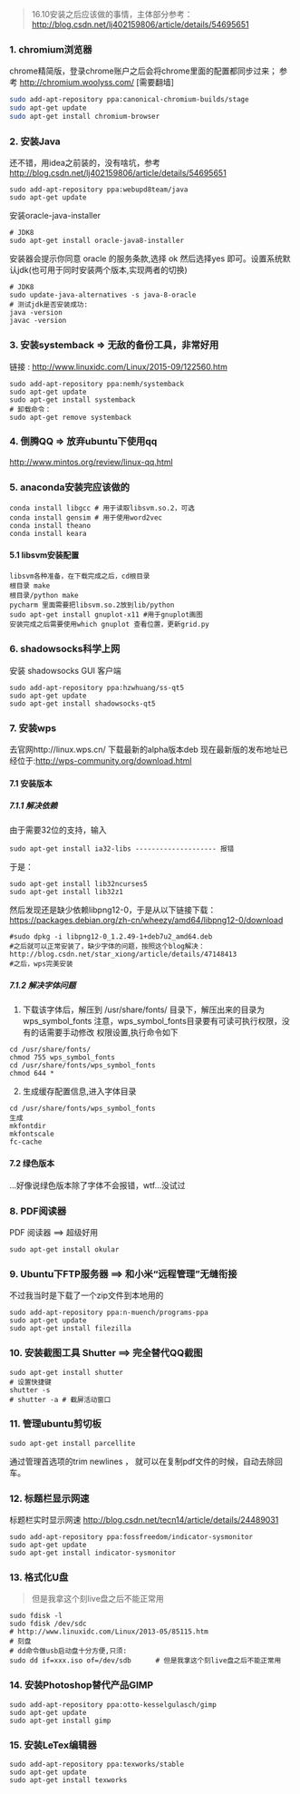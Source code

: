 >16.10安装之后应该做的事情，主体部分参考：
http://blog.csdn.net/lj402159806/article/details/54695651

### 1. chromium浏览器
chrome精简版，登录chrome账户之后会将chrome里面的配置都同步过来；
参考 http://chromium.woolyss.com/  [需要翻墙]
```bash
sudo add-apt-repository ppa:canonical-chromium-builds/stage
sudo apt-get update
sudo apt-get install chromium-browser
```
### 2. 安装Java 
还不错，用idea之前装的，没有啥坑，参考 http://blog.csdn.net/lj402159806/article/details/54695651
``` 
sudo add-apt-repository ppa:webupd8team/java
sudo apt-get update 
```
安装oracle-java-installer
```
# JDK8
sudo apt-get install oracle-java8-installer
```
安装器会提示你同意 oracle 的服务条款,选择 ok
然后选择yes 即可。设置系统默认jdk(也可用于同时安装两个版本,实现两者的切换)
```
# JDK8
sudo update-java-alternatives -s java-8-oracle
# 测试jdk是否安装成功:
java -version
javac -version
```

### 3. 安装systemback  => 无敌的备份工具，非常好用
链接 : http://www.linuxidc.com/Linux/2015-09/122560.htm
```
sudo add-apt-repository ppa:nemh/systemback
sudo apt-get update
sudo apt-get install systemback
# 卸载命令：
sudo apt-get remove systemback
```

### 4. 倒腾QQ  => 放弃ubuntu下使用qq
http://www.mintos.org/review/linux-qq.html

### 5. anaconda安装完应该做的
```
conda install libgcc # 用于读取libsvm.so.2，可选
conda install gensim # 用于使用word2vec
conda install theano
conda install keara
```
#### 5.1 libsvm安装配置
```
libsvm各种准备，在下载完成之后，cd根目录
根目录 make
根目录/python make
pycharm 里面需要把libsvm.so.2放到lib/python
sudo apt-get install gnuplot-x11 #用于gnuplot画图
安装完成之后需要使用which gnuplot 查看位置，更新grid.py
```
### 6. shadowsocks科学上网
安装 shadowsocks GUI 客户端
```
sudo add-apt-repository ppa:hzwhuang/ss-qt5
sudo apt-get update
sudo apt-get install shadowsocks-qt5
```
### 7. 安装wps
去官网http://linux.wps.cn/ 下载最新的alpha版本deb
现在最新版的发布地址已经位于:http://wps-community.org/download.html
#### 7.1 安装版本
##### 7.1.1 解决依赖
由于需要32位的支持，输入
```
sudo apt-get install ia32-libs -------------------- 报错
```
于是：
```
sudo apt-get install lib32ncurses5
sudo apt-get install lib32z1
```
然后发现还是缺少依赖libpng12-0，于是从以下链接下载：
https://packages.debian.org/zh-cn/wheezy/amd64/libpng12-0/download
```
#sudo dpkg -i libpng12-0_1.2.49-1+deb7u2_amd64.deb
#之后就可以正常安装了，缺少字体的问题，按照这个blog解决：
http://blog.csdn.net/star_xiong/article/details/47148413
#之后，wps完美安装
```
##### 7.1.2 解决字体问题
1. 下载该字体后，解压到 /usr/share/fonts/  目录下，解压出来的目录为wps_symbol_fonts
注意，wps_symbol_fonts目录要有可读可执行权限，没有的话需要手动修改
权限设置,执行命令如下
```
cd /usr/share/fonts/
chmod 755 wps_symbol_fonts
cd /usr/share/fonts/wps_symbol_fonts 
chmod 644 *
```
2. 生成缓存配置信息,进入字体目录
```
cd /usr/share/fonts/wps_symbol_fonts
生成
mkfontdir
mkfontscale
fc-cache
```
#### 7.2 绿色版本
...好像说绿色版本除了字体不会报错，wtf...没试过

### 8. PDF阅读器
PDF 阅读器   ==> 超级好用
```
sudo apt-get install okular
```
### 9. Ubuntu下FTP服务器  ==> 和小米“远程管理”无缝衔接
不过我当时是下载了一个zip文件到本地用的
```
sudo add-apt-repository ppa:n-muench/programs-ppa
sudo apt-get update
sudo apt-get install filezilla
```
### 10. 安装截图工具 Shutter  ==>  完全替代QQ截图
```
sudo apt-get install shutter
# 设置快捷键
shutter -s
# shutter -a # 截屏活动窗口
```
### 11. 管理ubuntu剪切板
```
sudo apt-get install parcellite
```
通过管理首选项的trim newlines ， 就可以在复制pdf文件的时候，自动去除回车。

### 12. 标题栏显示网速
标题栏实时显示网速
http://blog.csdn.net/tecn14/article/details/24489031
```
sudo add-apt-repository ppa:fossfreedom/indicator-sysmonitor  
sudo apt-get update  
sudo apt-get install indicator-sysmonitor 
```

### 13. 格式化U盘
>但是我拿这个刻live盘之后不能正常用<br>
```
sudo fdisk -l
sudo fdisk /dev/sdc
# http://www.linuxidc.com/Linux/2013-05/85115.htm
# 刻盘 
# dd命令做usb启动盘十分方便,只须:
sudo dd if=xxx.iso of=/dev/sdb      # 但是我拿这个刻live盘之后不能正常用
```

### 14. 安装Photoshop替代产品GIMP
```
sudo add-apt-repository ppa:otto-kesselgulasch/gimp
sudo apt-get update
sudo apt-get install gimp
```

### 15. 安装LeTex编辑器
```
sudo add-apt-repository ppa:texworks/stable
sudo apt-get update
sudo apt-get install texworks
```

